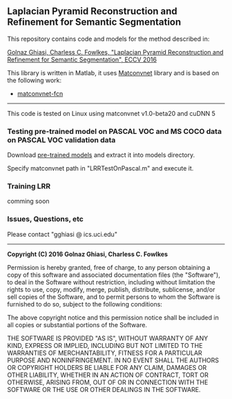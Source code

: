 ## Laplacian Pyramid Reconstruction and Refinement for Semantic Segmentation
This repository contains code and models for the method described in:

[Golnaz Ghiasi, Charless C. Fowlkes, "Laplacian Pyramid Reconstruction and
Refinement for Semantic Segmentation", ECCV 2016](http://arxiv.org/abs/1605.02264)


This library is written in Matlab, it uses [Matconvnet](https://github.com/vlfeat/matconvnet)
library and is based on the following work:

* [matconvnet-fcn](https://github.com/vlfeat/matconvnet-fcn)

---- 

This code is tested on Linux using matconvnet v1.0-beta20 and cuDNN 5

### Testing pre-trained model on PASCAL VOC and MS COCO data on PASCAL VOC validation data
Download [pre-trained models](http://www.ics.uci.edu/~gghiasi/papers/LRR/models.tar.gz) and
extract it into models directory.

Specify matconvnet path in "LRRTestOnPascal.m" and execute it.

### Training LRR
comming soon

### Issues, Questions,  etc
Please contact "gghiasi @ ics.uci.edu"

---- 

**Copyright (C) 2016 Golnaz Ghiasi, Charless C. Fowlkes**

Permission is hereby granted, free of charge, to any person obtaining
a copy of this software and associated documentation files (the
"Software"), to deal in the Software without restriction, including
without limitation the rights to use, copy, modify, merge, publish,
distribute, sublicense, and/or sell copies of the Software, and to
permit persons to whom the Software is furnished to do so, subject to
the following conditions:

The above copyright notice and this permission notice shall be
included in all copies or substantial portions of the Software.

THE SOFTWARE IS PROVIDED "AS IS", WITHOUT WARRANTY OF ANY KIND,
EXPRESS OR IMPLIED, INCLUDING BUT NOT LIMITED TO THE WARRANTIES OF
MERCHANTABILITY, FITNESS FOR A PARTICULAR PURPOSE AND
NONINFRINGEMENT. IN NO EVENT SHALL THE AUTHORS OR COPYRIGHT HOLDERS BE
LIABLE FOR ANY CLAIM, DAMAGES OR OTHER LIABILITY, WHETHER IN AN ACTION
OF CONTRACT, TORT OR OTHERWISE, ARISING FROM, OUT OF OR IN CONNECTION
WITH THE SOFTWARE OR THE USE OR OTHER DEALINGS IN THE SOFTWARE.

